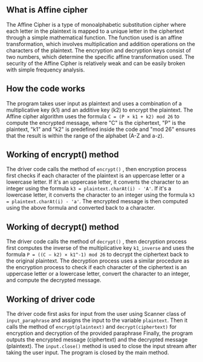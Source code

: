 ## What is Affine cipher ##

The Affine Cipher is a type of monoalphabetic substitution cipher where each letter in the plaintext is mapped to a unique letter in the ciphertext through a simple mathematical function. The function used is an affine transformation, which involves multiplication and addition operations on the characters of the plaintext. The encryption and decryption keys consist of two numbers, which determine the specific affine transformation used. The security of the Affine Cipher is relatively weak and can be easily broken with simple frequency analysis.

## How the code works ##
The program takes user input as plaintext and uses a combination of a multiplicative key (k1) and an additive key (k2) to encrypt the plaintext. The Affine cipher algorithm uses the formula `C = (P × k1 + k2) mod 26` to compute the encrypted message, where "C" is the ciphertext, "P" is the plaintext, "k1" and "k2" is predefined inside the code and "mod 26" ensures that the result is within the range of the alphabet (A-Z and a-z).

## Working of encrypt() method ##
The driver code calls the method of `encrypt()` , then encryption process first checks if each character of the plaintext is an uppercase letter or a lowercase letter. If it's an uppercase letter, it converts the character to an integer using the formula `k3 = plaintext.charAt(i) - 'A'`. If it's a lowercase letter, it converts the character to an integer using the formula `k3 = plaintext.charAt(i) - 'a'`. The encrypted message is then computed using the above formula and converted back to a character.

## Working of decrypt() method ##
The driver code calls the method of `decrypt()` , then decryption process first computes the inverse of the multiplicative key `k1_inverse` and uses the formula `P = ((C − k2) × k1^-1) mod 26` to decrypt the ciphertext back to the original plaintext. The decryption process uses a similar procedure as the encryption process to check if each character of the ciphertext is an uppercase letter or a lowercase letter, convert the character to an integer, and compute the decrypted message.

## Working of driver code ## 
The driver code first asks for input from the user using Scanner class of `input_paraphrase` and assigns the input to the variable `plaintext`.
Then it calls the method of `encrypt(plaintext)` and `decrypt(ciphertext)` for encryption and decryption of the provided paraphrase
Finally, the program outputs the encrypted message (ciphertext) and the decrypted message (plaintext). The `input.close()` method is used to close the input stream after taking the user input. The program is closed by the main method.
